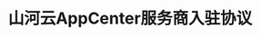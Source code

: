 ---
title: "山河云AppCenter服务商入驻协议"
linkTitle: "山河云AppCenter服务商入驻协议"
weight: 2
collapsible: true
type: "product"


Section2:
  title: 山河云AppCenter服务商入驻协议
  children:
    - title: 山河云AppCenter服务商入驻协议
      content: 
      url: "/terms/appcenter_enter/intro/intro"

---